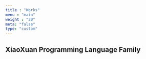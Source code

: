 ```yaml
---
title : "Works"
menu : "main"
weight : "20"
meta: "false"
type: "custom"
---
```


## XiaoXuan Programming Language Family

